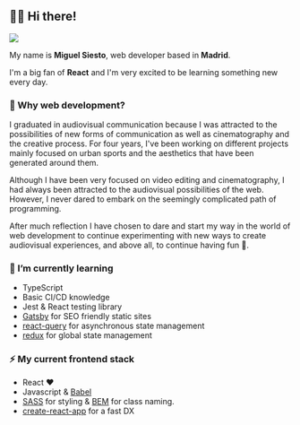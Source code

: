 ## 👋🏼 Hi there! 

<a href=#><img src="contributions.svg"></a>

My name is **Miguel Siesto**, web developer based in **Madrid**.

I'm a big fan of **React** and I'm very excited to be learning something new every day.

### 🤔 Why web development? 

I graduated in audiovisual communication because I was attracted to the possibilities of new forms of communication as well as cinematography and the creative process. 
For four years, I've been working on different projects mainly focused on urban sports and the aesthetics that have been generated around them.

Although I have been very focused on video editing and cinematography, I had always been attracted to the audiovisual possibilities of the web. However, I never dared to embark on the seemingly complicated path of programming. 

After much reflection I have chosen to dare and start my way in the world of web development to continue experimenting with new ways to create audiovisual experiences, and above all, to continue having fun :rocket:.




### 🌱 I’m currently learning
- TypeScript
- Basic CI/CD knowledge
- Jest & React testing library
- [Gatsby](https://www.gatsbyjs.com/) for SEO friendly static sites
- [react-query](https://tanstack.com/query/v4/?from=reactQueryV3&original=https://react-query-v3.tanstack.com/) for asynchronous state management
- [redux](https://redux.js.org/) for global state management

### ⚡ My current frontend stack
- React ❤️
- Javascript & [Babel](https://babeljs.io/)
- [SASS](https://sass-lang.com/) for styling & [BEM](https://getbem.com/) for class naming.
- [create-react-app](https://create-react-app.dev/docs/getting-started) for a fast DX



<!---
MSiestoGarabana/MSiestoGarabana is a ✨ special ✨ repository because its `README.md` (this file) appears on your GitHub profile..

You can click the Preview link to take a look at your changes.
--->
